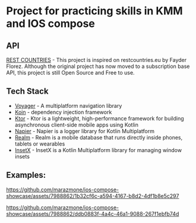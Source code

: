 # Project for practicing skills in KMM and IOS compose

## API

[REST COUNTRIES](https://restcountries.com/) - This project is inspired on restcountries.eu by Fayder Florez. Although the original project has now moved to a subscription base API, this project is still Open Source and Free to use.

## Tech Stack

- [Voyager](https://github.com/adrielcafe/voyager) - A multiplatform navigation library
- [Koin](https://insert-koin.io/) - dependency injection framework
- [Ktor](https://ktor.io/) - Ktor is a lightweight, high-performance framework for building asynchronous client-side mobile apps using Kotlin
- [Napier](https://github.com/AAkira/Napier) - Napier is a logger library for Kotlin Multiplatform
- [Realm](https://github.com/realm/realm-kotlin) - Realm is a mobile database that runs directly inside phones, tablets or wearables
- [InsetX](https://github.com/mori-atsushi/insetsx) - InsetX is a Kotlin Multiplatform library for managing window insets

## Examples:

https://github.com/marazmone/ios-compose-showcase/assets/7988862/1b32cf6c-a594-4167-b8d2-4df1b8e5c297

https://github.com/marazmone/ios-compose-showcase/assets/7988862/ddb0883f-4a4c-46a1-9088-267f1ebfb74d
